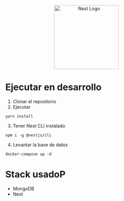<p align="center">
  <a href="http://nestjs.com/" target="blank"><img src="https://nestjs.com/img/logo-small.svg" width="200" alt="Nest Logo" /></a>
</p>

# Ejecutar en desarrollo

1. Clonar el repositorio
2. Ejecutar

```
yarn install

```
3. Tener Nest CLI instalado
```
npm i -g @nestjs/cli
```

4. Levantar la base de datos

```
docker-compose up -d
```

# Stack usadoP
* MongoDB
* Nest 
